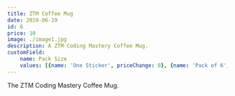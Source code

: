```yaml
---
title: ZTM Coffee Mug
date: 2019-06-19
id: 6
price: 10
image: ./image1.jpg
description: A ZTM Coding Mastery Coffee Mug.
customField: 
    name: Pack Size
    values: [{name: 'One Sticker', priceChange: 0}, {name: 'Pack of 6', priceChange: 14.00}, {name: 'Pack of 12', priceChange: 28.50}]
---
```


The ZTM Coding Mastery Coffee Mug.
